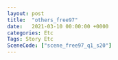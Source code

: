```yaml
---
layout: post
title:  "others_free97"
date:   2021-03-10 00:00:00 +0000
categories: Etc
Tags: Story Etc
SceneCode: ["scene_free97_q1_s20"]
---
```


